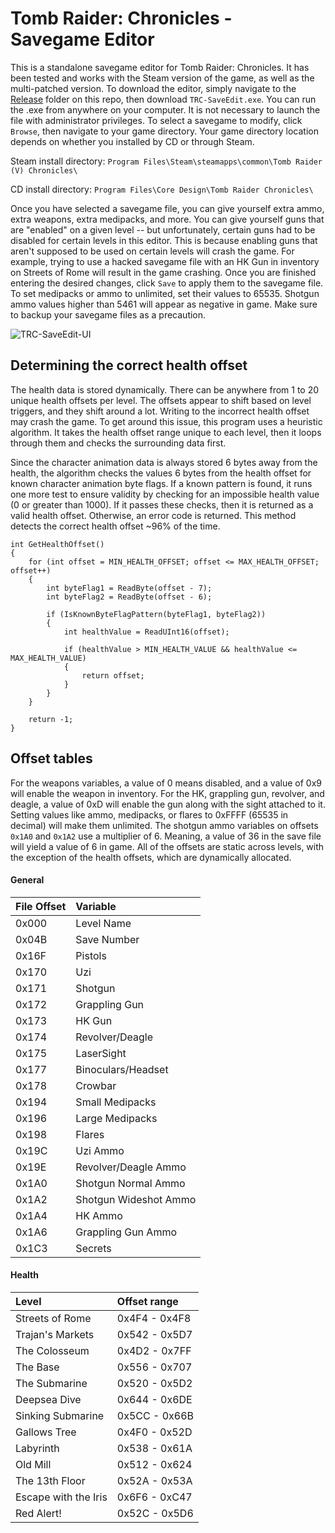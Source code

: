 # Tomb Raider: Chronicles - Savegame Editor
This is a standalone savegame editor for Tomb Raider: Chronicles. It has been tested and works with the Steam version of the game, as well as the multi-patched version. To download the editor, simply navigate to the [Release](https://github.com/JulianOzelRose/TRC-SaveEdit/tree/master/x64/Release) folder on this repo, then download ```TRC-SaveEdit.exe```. You can run the .exe from anywhere on your computer. It is not necessary to launch the file with administrator privileges. To select a savegame to modify, click ```Browse```, then navigate to your game directory. Your game directory location depends on whether you installed by CD or through Steam.

Steam install directory: ```Program Files\Steam\steamapps\common\Tomb Raider (V) Chronicles\```

CD install directory: ```Program Files\Core Design\Tomb Raider Chronicles\```

Once you have selected a savegame file, you can give yourself extra ammo, extra weapons, extra medipacks, and more. You can give yourself guns that are "enabled" on a given level -- but unfortunately, certain guns had to be disabled for certain levels in this editor. This is because enabling guns that aren't supposed to be used on certain levels will crash the game. For example, trying to use a hacked savegame file with an HK Gun in inventory on Streets of Rome will result in the game crashing. Once you are finished entering the desired changes, click ```Save``` to apply them to the savegame file. To set medipacks or ammo to unlimited, set their values to 65535. Shotgun ammo values higher than 5461 will appear as negative in game. Make sure
to backup your savegame files as a precaution.


![TRC-SaveEdit-UI](https://github.com/JulianOzelRose/TRC-SaveEdit/assets/95890436/5ff70682-c7f5-4929-8f43-d2328a95f91f)



## Determining the correct health offset
The health data is stored dynamically. There can be anywhere from 1 to 20 unique health offsets per level. The offsets appear to shift based on level triggers, and they shift around a lot. Writing to the incorrect health offset may crash the game.
To get around this issue, this program uses a heuristic algorithm. It takes the health offset range unique to each level, then it loops through them and checks the surrounding data first.

Since the character animation data is always stored 6 bytes away
from the health, the algorithm checks the values 6 bytes from the health offset for known character animation byte flags. If a known pattern is found, it runs one more test to ensure validity by checking for an impossible health value (0 or greater than
1000). If it passes these checks, then it is returned as a valid health offset. Otherwise, an error code is returned. This method detects the correct health offset ~96% of the time.

```
int GetHealthOffset()
{
	for (int offset = MIN_HEALTH_OFFSET; offset <= MAX_HEALTH_OFFSET; offset++)
	{
		int byteFlag1 = ReadByte(offset - 7);
		int byteFlag2 = ReadByte(offset - 6);

		if (IsKnownByteFlagPattern(byteFlag1, byteFlag2))
		{
			int healthValue = ReadUInt16(offset);

			if (healthValue > MIN_HEALTH_VALUE && healthValue <= MAX_HEALTH_VALUE)
			{
				return offset;
			}
		}
	}

	return -1;
}
```

## Offset tables ##
For the weapons variables, a value of 0 means disabled, and a value of 0x9 will enable the weapon in inventory. For the HK, grappling gun, revolver, and deagle,
a value of 0xD will enable the gun along with the sight attached to it. Setting values like ammo, medipacks, or flares to 0xFFFF (65535 in decimal) will make them unlimited.
The shotgun ammo variables on offsets ```0x1A0``` and ```0x1A2``` use a multiplier of 6. Meaning, a value of 36 in the save file will yield a value of 6 in game.
All of the offsets are static across levels, with the exception of the health offsets, which are dynamically allocated.

#### General ####
| **File Offset**     | **Variable**              |
| :---                | :---                      |
| 0x000               | Level Name                |
| 0x04B               | Save Number               |
| 0x16F               | Pistols                   |
| 0x170               | Uzi                       |
| 0x171               | Shotgun                   |
| 0x172               | Grappling Gun             |
| 0x173               | HK Gun                    |
| 0x174               | Revolver/Deagle           |
| 0x175               | LaserSight                |
| 0x177               | Binoculars/Headset	  |
| 0x178               | Crowbar                   |
| 0x194               | Small Medipacks           |
| 0x196               | Large Medipacks           |
| 0x198               | Flares                    |
| 0x19C               | Uzi Ammo                  |
| 0x19E               | Revolver/Deagle Ammo      |
| 0x1A0               | Shotgun Normal Ammo       |
| 0x1A2               | Shotgun Wideshot Ammo     |
| 0x1A4               | HK Ammo                   |
| 0x1A6               | Grappling Gun Ammo        |
| 0x1C3               | Secrets                   |

#### Health ####
| **Level**           	| **Offset range**      |
| :---                	| :---                  |
| Streets of Rome     	| 0x4F4 - 0x4F8		|
| Trajan's Markets    	| 0x542 - 0x5D7		|
| The Colosseum	      	| 0x4D2 - 0x7FF		|
| The Base		| 0x556 - 0x707		|
| The Submarine		| 0x520 - 0x5D2		|
| Deepsea Dive		| 0x644 - 0x6DE		|
| Sinking Submarine	| 0x5CC - 0x66B		|
| Gallows Tree		| 0x4F0 - 0x52D		|
| Labyrinth		| 0x538 - 0x61A		|
| Old Mill		| 0x512 - 0x624		|
| The 13th Floor	| 0x52A - 0x53A		|
| Escape with the Iris	| 0x6F6 - 0xC47		|
| Red Alert!		| 0x52C - 0x5D6		|
